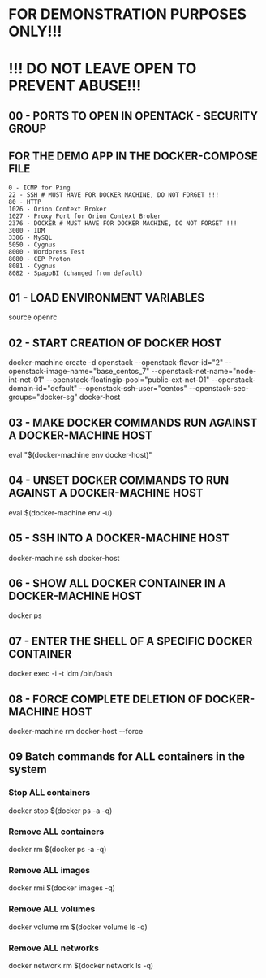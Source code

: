 # FOR DEMONSTRATION PURPOSES ONLY!!!
# !!! DO NOT LEAVE OPEN TO PREVENT ABUSE!!!

## 00 - PORTS TO OPEN IN OPENTACK - SECURITY GROUP
## FOR THE DEMO APP IN THE DOCKER-COMPOSE FILE
    0 - ICMP for Ping
    22 - SSH # MUST HAVE FOR DOCKER MACHINE, DO NOT FORGET !!!
    80 - HTTP
    1026 - Orion Context Broker
    1027 - Proxy Port for Orion Context Broker
    2376 - DOCKER # MUST HAVE FOR DOCKER MACHINE, DO NOT FORGET !!!
    3000 - IDM
    3306 - MySQL
    5050 - Cygnus
    8000 - Wordpress Test
    8080 - CEP Proton
    8081 - Cygnus
    8082 - SpagoBI (changed from default)


## 01 - LOAD ENVIRONMENT VARIABLES
source openrc

## 02 - START CREATION OF DOCKER HOST
docker-machine create -d openstack --openstack-flavor-id="2" --openstack-image-name="base_centos_7" --openstack-net-name="node-int-net-01" --openstack-floatingip-pool="public-ext-net-01" --openstack-domain-id="default" --openstack-ssh-user="centos" --openstack-sec-groups="docker-sg" docker-host

## 03 - MAKE DOCKER COMMANDS RUN AGAINST A DOCKER-MACHINE HOST
eval "$(docker-machine env docker-host)"

## 04 - UNSET DOCKER COMMANDS TO RUN AGAINST A DOCKER-MACHINE HOST
eval $(docker-machine env -u)

## 05 - SSH INTO A DOCKER-MACHINE HOST
docker-machine ssh docker-host

## 06 - SHOW ALL DOCKER CONTAINER IN A DOCKER-MACHINE HOST
docker ps

## 07 - ENTER THE SHELL OF A SPECIFIC DOCKER CONTAINER
docker exec -i -t idm /bin/bash

## 08 - FORCE COMPLETE DELETION OF DOCKER-MACHINE HOST
docker-machine rm docker-host --force

## 09 Batch commands for ALL containers in the system
### Stop ALL containers
docker stop $(docker ps -a -q)

### Remove ALL containers
docker rm $(docker ps -a -q)

### Remove ALL images
docker rmi $(docker images -q)

### Remove ALL volumes
docker volume rm $(docker volume ls -q)

### Remove ALL networks
docker network rm $(docker network ls -q)
